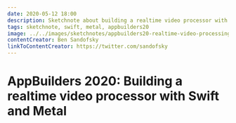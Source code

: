 ```yaml
---
date: 2020-05-12 18:00
description: Sketchnote about building a realtime video processor with Swift and Metal from AppBuilders 2020 (online conference)
tags: sketchnote, swift, metal, appbuilders20
image: ../../images/sketchnotes/appbuilders20-realtime-video-processing-small.jpg
contentCreator: Ben Sandofsky
linkToContentCreator: https://twitter.com/sandofsky
---
```


# AppBuilders 2020: Building a realtime video processor with Swift and Metal
